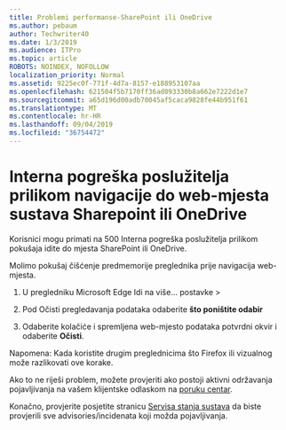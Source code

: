 ```yaml
---
title: Problemi performanse-SharePoint ili OneDrive
ms.author: pebaum
author: Techwriter40
ms.date: 1/3/2019
ms.audience: ITPro
ms.topic: article
ROBOTS: NOINDEX, NOFOLLOW
localization_priority: Normal
ms.assetid: 9225ec0f-771f-4d7a-8157-e188953107aa
ms.openlocfilehash: 621504f5b7170ff36ad093330b8a662e7222d1e7
ms.sourcegitcommit: a65d196d00adb70045af5caca9828fe44b951f61
ms.translationtype: MT
ms.contentlocale: hr-HR
ms.lasthandoff: 09/04/2019
ms.locfileid: "36754472"
---
```

# <a name="internal-server-error-when-navigating-to-sharepoint-or-onedrive-sites"></a>Interna pogreška poslužitelja prilikom navigacije do web-mjesta sustava Sharepoint ili OneDrive

Korisnici mogu primati na 500 Interna pogreška poslužitelja prilikom pokušaja idite do mjesta SharePoint ili OneDrive. 

Molimo pokušaj čišćenje predmemorije preglednika prije navigacija web-mjesta.


1. U pregledniku Microsoft Edge Idi na više... postavke >

2. Pod Očisti pregledavanja podataka odaberite **što poništite odabir**

3. Odaberite kolačiće i spremljena web-mjesto podataka potvrdni okvir i odaberite **Očisti**.

Napomena: Kada koristite drugim preglednicima što Firefox ili vizualnog može razlikovati ove korake.

Ako to ne riješi problem, možete provjeriti ako postoji aktivni održavanja pojavljivanja na vašem klijentske odlaskom na [poruku centar](https://portal.office.com/adminportal/home#/MessageCenter).

Konačno, provjerite posjetite stranicu [Servisa stanja sustava](https://portal.office.com/adminportal/home#/servicehealth) da biste provjerili sve advisories/incidenata koji možda pojavljivanja.

